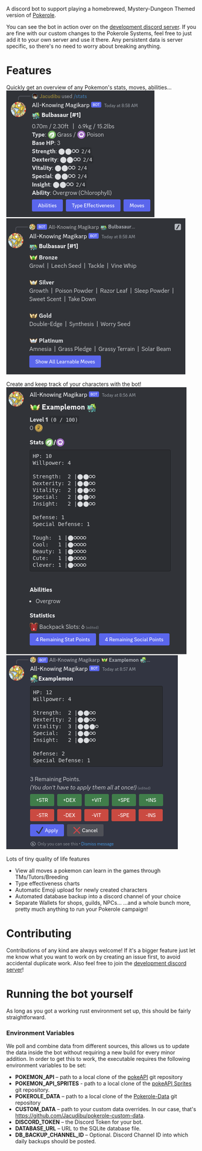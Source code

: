 A discord bot to support playing a homebrewed, Mystery-Dungeon Themed version of [Pokerole](https://www.pokeroleproject.com).

You can see the bot in action over on the [development discord server](https://discord.gg/jVrv2YG2zU). If you are fine with our custom changes to the Pokerole Systems, feel free to just add it to your own server and use it there. Any persistent data is server specific, so there's no need to worry about breaking anything.
# Features
Quickly get an overview of any Pokemon's stats, moves, abilities...
![Stat Screenshot](screenshots/stats.png)
![Stat Screenshot](screenshots/moves.png)

Create and keep track of your characters with the bot!
![Stat Screenshot](screenshots/character_post.png)
![Stat Screenshot](screenshots/character_edit.png)

Lots of tiny quality of life features
- View all moves a pokemon can learn in the games through TMs/Tutors/Breeding
- Type effectiveness charts
- Automatic Emoji upload for newly created characters
- Automated database backup into a discord channel of your choice
- Separate Wallets for shops, guilds, NPCs...
...and a whole bunch more, pretty much anything to run your Pokerole campaign!

# Contributing
Contributions of any kind are always welcome!
If it's a bigger feature just let me know what you want to work on by creating an issue first, to avoid accidental duplicate work.
Also feel free to join the [development discord server](https://discord.gg/jVrv2YG2zU)!

# Running the bot yourself
As long as you got a working rust environment set up, this should be fairly straightforward.
### Environment Variables
We poll and combine data from different sources, this allows us to update the data inside the bot without requiring a new build for every minor addition. In order to get this to work, the executable requires the following environment variables to be set:
- **POKEMON_API** – path to a local clone of the [pokeAPI](https://github.com/PokeAPI/pokeapi) git repository
- **POKEMON_API_SPRITES** - path to a local clone of the [pokeAPI Sprites](https://github.com/PokeAPI/sprites) git repository.
- **POKEROLE_DATA** – path to a local clone of the [Pokerole-Data](https://github.com/Pokerole-Software-Development/Pokerole-Data) git repository
- **CUSTOM_DATA** – path to your custom data overrides. In our case, that's https://github.com/Jacudibu/pokerole-custom-data.
- **DISCORD_TOKEN** – the Discord Token for your bot.
- **DATABASE_URL** – URL to the SQLite database file.
- **DB_BACKUP_CHANNEL_ID** – Optional. Discord Channel ID into which daily backups should be posted.

